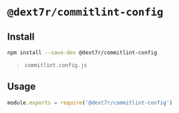 # `@dext7r/commitlint-config`

## Install

```bash
npm install --save-dev @dext7r/commitlint-config
```

> `commitlint.config.js`

## Usage

```commitlint.config.js
module.exports = require('@dext7r/commitlint-config')
```
